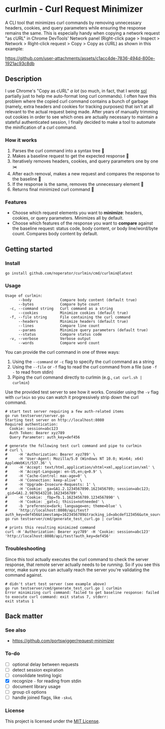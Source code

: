 # curlmin - Curl Request Minimizer

A CLI tool that minimizes curl commands by removing unnecessary headers, cookies, and query parameters while ensuring the response remains the same. This is especially handy when copying a network request "as cURL" in Chrome DevTools' Network panel (Right-click page > Inspect > Network > Right-click request > Copy > Copy as cURL) as shown in this example:

https://github.com/user-attachments/assets/c1acc4de-7836-494d-800e-1921ac93c8db

## Description

I use Chrome's "Copy as cURL" _a lot_ (so much, in fact, that I wrote [sol](https://github.com/noperator/sol) partially just to help me auto-format long curl commands). I often have this problem where the copied curl command contains a bunch of garbage (namely, extra headers and cookies for tracking purposes) that isn't at all relevant to the actual request being made. After years of manually trimming out cookies in order to see which ones are actually necessary to maintain a stateful authenticated session, I finally decided to make a tool to automate the minification of a curl command.

### How it works

1. Parses the curl command into a syntax tree 🌳
2. Makes a baseline request to get the expected response 📜
3. Iteratively removes headers, cookies, and query parameters one by one ✂️
4. After each removal, makes a new request and compares the response to the baseline  🧐
5. If the response is the same, removes the unnecessary element 🚮
6. Returns final minimized curl command 🎁

### Features

- Choose which request elements you want to **minimize**: headers, cookies, or query parameters. Minimizes all by default.
- Choose which features of the response you want to **compare** against the baseline request: status code, body content, or body line/word/byte count. Compares body content by default.

## Getting started

### Install

```
go install github.com/noperator/curlmin/cmd/curlmin@latest
```

### Usage

```
Usage of curlmin:
      --body             Compare body content (default true)
      --bytes            Compare byte count
  -c, --command string   Curl command as a string
      --cookies          Minimize cookies (default true)
  -f, --file string      File containing the curl command
      --headers          Minimize headers (default true)
      --lines            Compare line count
      --params           Minimize query parameters (default true)
      --status           Compare status code
  -v, --verbose          Verbose output
      --words            Compare word count
```

You can provide the curl command in one of three ways:
1. Using the `--command` or `-c` flag to specify the curl command as a string
2. Using the `--file` or `-f` flag to read the curl command from a file (use `-f -` to read from stdin)
3. Piping the curl command directly to curlmin (e.g., `cat curl.sh | curlmin`)

Use the provided test server to see how it works. Consider using the `-v` flag with `curlmin` so you can watch it progressively strip down the curl command.

```
# start test server requiring a few auth-related items
go run testserver/server.go
Starting test server on http://localhost:8080
Required authentication:
  Cookie: session=abc123
  Auth Token: Bearer xyz789
  Query Parameter: auth_key=def456

# generate the following test curl command and pipe to curlmin
# curl \
#     -H 'Authorization: Bearer xyz789' \
#     -H 'User-Agent: Mozilla/5.0 (Windows NT 10.0; Win64; x64) AppleWebKit/537.36' \
#     -H 'Accept: text/html,application/xhtml+xml,application/xml' \
#     -H 'Accept-Language: en-US,en;q=0.9' \
#     -H 'Cache-Control: max-age=0' \
#     -H 'Connection: keep-alive' \
#     -H 'Upgrade-Insecure-Requests: 1' \
#     -H 'Cookie: _ga=GA1.2.1234567890.1623456789; session=abc123; _gid=GA1.2.9876543210.1623456789' \
#     -H 'Cookie: _fbp=fb.1.1623456789.1234567890' \
#     -H 'Cookie: _gat=1; thisis=notneeded' \
#     -b 'preference=dark; language=en; theme=blue' \
#     'http://localhost:8080/api/test?auth_key=def456&timestamp=1623456789&tracking_id=abcdef123456&utm_source=test&utm_medium=cli&utm_campaign=curlmin'
go run testserver/cmd/generate_test_curl.go | curlmin

# prints this resulting minimized command
curl -H 'Authorization: Bearer xyz789' -H 'Cookie: session=abc123' 'http://localhost:8080/api/test?auth_key=def456'
```

### Troubleshooting

Since this tool actually executes the curl command to check the server response, that remote server actually needs to be _running_. So if you see this error, make sure you can actually reach the server you're validating the command against.

```
# didn't start test server (see example above)
go run testserver/cmd/generate_test_curl.go | curlmin
Error minimizing curl command: failed to get baseline response: failed to execute curl command: exit status 7, stderr:
exit status 1
```

## Back matter

### See also

- https://github.com/portswigger/request-minimizer

### To-do

- [ ] optional delay between requests
- [ ] detect session expiration
- [ ] consolidate testing logic
- [x] recognize `-` for reading from stdin
- [ ] document library usage
- [ ] group cli options
- [ ] handle joined flags, like `-skvL`

### License

This project is licensed under the [MIT License](LICENSE.md).
